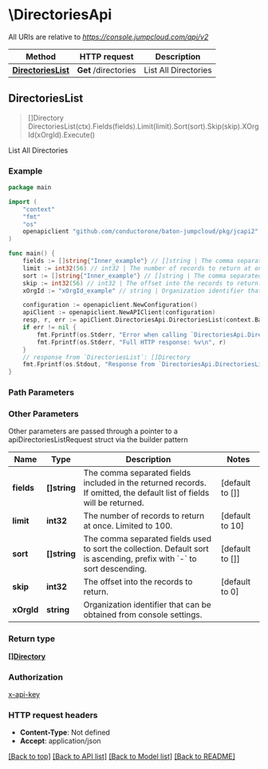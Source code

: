 # \DirectoriesApi

All URIs are relative to *https://console.jumpcloud.com/api/v2*

Method | HTTP request | Description
------------- | ------------- | -------------
[**DirectoriesList**](DirectoriesApi.md#DirectoriesList) | **Get** /directories | List All Directories



## DirectoriesList

> []Directory DirectoriesList(ctx).Fields(fields).Limit(limit).Sort(sort).Skip(skip).XOrgId(xOrgId).Execute()

List All Directories



### Example

```go
package main

import (
    "context"
    "fmt"
    "os"
    openapiclient "github.com/conductorone/baton-jumpcloud/pkg/jcapi2"
)

func main() {
    fields := []string{"Inner_example"} // []string | The comma separated fields included in the returned records. If omitted, the default list of fields will be returned.  (optional) (default to [])
    limit := int32(56) // int32 | The number of records to return at once. Limited to 100. (optional) (default to 10)
    sort := []string{"Inner_example"} // []string | The comma separated fields used to sort the collection. Default sort is ascending, prefix with `-` to sort descending.  (optional) (default to [])
    skip := int32(56) // int32 | The offset into the records to return. (optional) (default to 0)
    xOrgId := "xOrgId_example" // string | Organization identifier that can be obtained from console settings. (optional)

    configuration := openapiclient.NewConfiguration()
    apiClient := openapiclient.NewAPIClient(configuration)
    resp, r, err := apiClient.DirectoriesApi.DirectoriesList(context.Background()).Fields(fields).Limit(limit).Sort(sort).Skip(skip).XOrgId(xOrgId).Execute()
    if err != nil {
        fmt.Fprintf(os.Stderr, "Error when calling `DirectoriesApi.DirectoriesList``: %v\n", err)
        fmt.Fprintf(os.Stderr, "Full HTTP response: %v\n", r)
    }
    // response from `DirectoriesList`: []Directory
    fmt.Fprintf(os.Stdout, "Response from `DirectoriesApi.DirectoriesList`: %v\n", resp)
}
```

### Path Parameters



### Other Parameters

Other parameters are passed through a pointer to a apiDirectoriesListRequest struct via the builder pattern


Name | Type | Description  | Notes
------------- | ------------- | ------------- | -------------
 **fields** | **[]string** | The comma separated fields included in the returned records. If omitted, the default list of fields will be returned.  | [default to []]
 **limit** | **int32** | The number of records to return at once. Limited to 100. | [default to 10]
 **sort** | **[]string** | The comma separated fields used to sort the collection. Default sort is ascending, prefix with &#x60;-&#x60; to sort descending.  | [default to []]
 **skip** | **int32** | The offset into the records to return. | [default to 0]
 **xOrgId** | **string** | Organization identifier that can be obtained from console settings. | 

### Return type

[**[]Directory**](Directory.md)

### Authorization

[x-api-key](../README.md#x-api-key)

### HTTP request headers

- **Content-Type**: Not defined
- **Accept**: application/json

[[Back to top]](#) [[Back to API list]](../README.md#documentation-for-api-endpoints)
[[Back to Model list]](../README.md#documentation-for-models)
[[Back to README]](../README.md)


